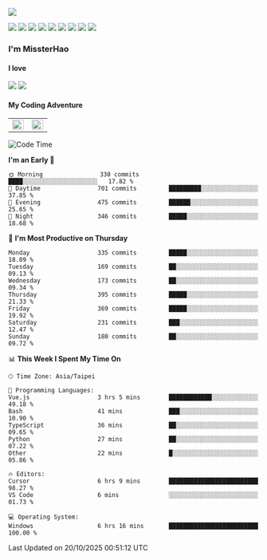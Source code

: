 ![](https://komarev.com/ghpvc/?username=MissterHao&color=ff69b4)

[![](https://img.shields.io/badge/Amazon%20AWS-%23232F3E?logo=amazon-aws&logoColor=white&style=for-the-badge)](https://aws.amazon.com/)
[![](https://img.shields.io/badge/Python-3776AB?style=for-the-badge&logo=python&logoColor=white)](https://www.djangoproject.com/)
[![](https://img.shields.io/badge/Django-092E20?style=for-the-badge&logo=django&logoColor=white)](https://www.python.org/)
[![](https://img.shields.io/badge/Rust-%23EB6400?style=for-the-badge&logo=rust&logoColor=white)](https://www.python.org/)
[![](https://img.shields.io/badge/Flask-23232F3E?style=for-the-badge&logo=flask&logoColor=white)](https://flask.palletsprojects.com/en/2.1.x/)
[![](https://img.shields.io/badge/go-%2300ADD8.svg?&style=for-the-badge&logo=go&logoColor=white)](https://golang.org/)
[![](https://img.shields.io/badge/javascript-%23F7DF1E.svg?&style=for-the-badge&logo=javascript&logoColor=black)](https://www.javascript.com/)
[![](https://img.shields.io/badge/mysql-%234479A1.svg?&style=for-the-badge&logo=mysql&logoColor=white)](https://www.mysql.com/)
[![](https://img.shields.io/badge/docker-%232496ED.svg?&style=for-the-badge&logo=docker&logoColor=white)](https://www.docker.com/)

### I'm MissterHao

#### I love  
![](https://img.shields.io/badge/Netflix-E50914?style=for-the-badge&logo=netflix&logoColor=white)
![](https://img.shields.io/badge/YouTube-FF0000?style=for-the-badge&logo=youtube&logoColor=white)

#### My Coding Adventure
<!-- Readme stats -->
<!-- https://github.com/anuraghazra/github-readme-stats -->
<table>
<tr>
    <td valign="top" width="50%">
    <img src="https://github-readme-stats.vercel.app/api?username=MissterHao&hide_border=true&show_icons=true&locale=en" align="left" style="width: 100%" />
    </td>
    <td valign="top" width="50%">
    <img src="https://github-readme-stats.vercel.app/api/top-langs?username=MissterHao&hide_border=true&show_icons=true&locale=en&layout=compact" align="left" style="width: 100%" />
    </td>
</tr>
</table>  


<!--START_SECTION:waka-->
![Code Time](http://img.shields.io/badge/Code%20Time-2%2C351%20hrs%203%20mins-blue)

**I'm an Early 🐤** 

```text
🌞 Morning                330 commits         ████░░░░░░░░░░░░░░░░░░░░░   17.82 % 
🌆 Daytime                701 commits         █████████░░░░░░░░░░░░░░░░   37.85 % 
🌃 Evening                475 commits         ██████░░░░░░░░░░░░░░░░░░░   25.65 % 
🌙 Night                  346 commits         █████░░░░░░░░░░░░░░░░░░░░   18.68 % 
```
📅 **I'm Most Productive on Thursday** 

```text
Monday                   335 commits         █████░░░░░░░░░░░░░░░░░░░░   18.09 % 
Tuesday                  169 commits         ██░░░░░░░░░░░░░░░░░░░░░░░   09.13 % 
Wednesday                173 commits         ██░░░░░░░░░░░░░░░░░░░░░░░   09.34 % 
Thursday                 395 commits         █████░░░░░░░░░░░░░░░░░░░░   21.33 % 
Friday                   369 commits         █████░░░░░░░░░░░░░░░░░░░░   19.92 % 
Saturday                 231 commits         ███░░░░░░░░░░░░░░░░░░░░░░   12.47 % 
Sunday                   180 commits         ██░░░░░░░░░░░░░░░░░░░░░░░   09.72 % 
```


📊 **This Week I Spent My Time On** 

```text
🕑︎ Time Zone: Asia/Taipei

💬 Programming Languages: 
Vue.js                   3 hrs 5 mins        ████████████░░░░░░░░░░░░░   49.18 % 
Bash                     41 mins             ███░░░░░░░░░░░░░░░░░░░░░░   10.90 % 
TypeScript               36 mins             ██░░░░░░░░░░░░░░░░░░░░░░░   09.65 % 
Python                   27 mins             ██░░░░░░░░░░░░░░░░░░░░░░░   07.22 % 
Other                    22 mins             █░░░░░░░░░░░░░░░░░░░░░░░░   05.86 % 

🔥 Editors: 
Cursor                   6 hrs 9 mins        █████████████████████████   98.27 % 
VS Code                  6 mins              ░░░░░░░░░░░░░░░░░░░░░░░░░   01.73 % 

💻 Operating System: 
Windows                  6 hrs 16 mins       █████████████████████████   100.00 % 
```


 Last Updated on 20/10/2025 00:51:12 UTC
<!--END_SECTION:waka-->

<!--
**MissterHao/MissterHao** is a ✨ _special_ ✨ repository because its `README.md` (this file) appears on your GitHub profile.

Here are some ideas to get you started:

- 🔭 I’m currently working on ...
- 🌱 I’m currently learning ...
- 👯 I’m looking to collaborate on ...
- 🤔 I’m looking for help with ...
- 💬 Ask me about ...
- 📫 How to reach me: ...
- 😄 Pronouns: ...
- ⚡ Fun fact: ...
-->
